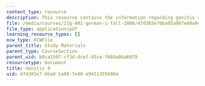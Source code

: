 ```yaml
---
content_type: resource
description: This resource contains the information regarding genitiv 4.
file: /media/courses/21g-401-german-i-fall-2008/47d383e7bba05a987e48a9411355698a_MIT21G_401F08_genitiv4.pdf
file_type: application/pdf
learning_resource_types: []
ocw_type: OCWFile
parent_title: Study Materials
parent_type: CourseSection
parent_uid: b0ca1507-cf3d-dcef-45ce-f688a86a6079
resourcetype: Document
title: Genitiv 4
uid: 47d383e7-bba0-5a98-7e48-a9411355698a
---
```


